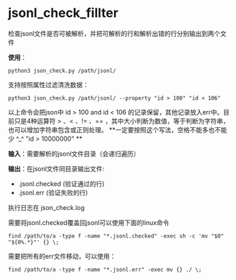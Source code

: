 # jsonl_check_fillter

检查jsonl文件是否可被解析，并把可解析的行和解析出错的行分别输出到两个文件

 **使用**：
```
python3 json_check.py /path/jsonl/ 
```

支持按照属性过滤清洗数据：
```
python3 json_check.py /path/jsonl/ --property "id > 100" "id < 106"
```
以上命令会把json中 id > 100 and id < 106 的记录保留，其他记录放入err中。目前只是4种运算符 > 、< 、!= 、== ，其中大小判断为数值，等于判断为字符串，也可以增加字符串包含或正则处理。 **一定要按照这个写法，空格不能多也不能少 ^_^  "id > 10000000" **

**输入**：需要解析的jsonl文件目录（会递归遍历） 

**输出**：在jsonl文件同目录输出文件:
 - .jsonl.checked (验证通过的行) 
 - .jsonl.err (验证失败的行)

执行日志在 json_check.log

需要将jsonl.checked覆盖回jsonl可以使用下面的linux命令
```
find /path/to/a -type f -name "*.jsonl.checked" -exec sh -c 'mv "$0" "${0%.*}"' {} \;
```
需要把所有的err文件移动，可以使用：
```
find /path/to/a -type f -name "*.jsonl.err" -exec mv {} ./ \;
```

